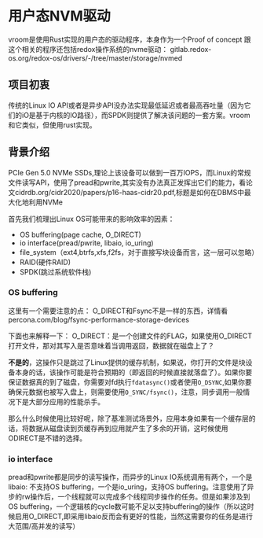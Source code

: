 # 用户态NVM驱动
vroom是使用Rust实现的用户态的驱动程序，本身作为一个Proof of concept
跟这个相关的程序还包括redox操作系统的nvme驱动：
gitlab.redox-os.org/redox-os/drivers/-/tree/master/storage/nvmed

## 项目初衷
传统的Linux IO API或者是异步API没办法实现最低延迟或者最高吞吐量（因为它们的iO是基于内核的IO路径），而SPDK则提供了解决该问题的一套方案。vroom和它类似，但使用rust实现。

## 背景介绍
PCIe Gen 5.0 NVMe SSDs,理论上该设备可以做到一百万IOPS，而Linux的常规文件读写API，使用了pread和pwrite,其实没有办法真正发挥出它们的能力，看论文cidrdb.org/cidr2020/papers/p16-haas-cidr20.pdf,标题是如何在DBMS中最大化地利用NVMe

首先我们梳理出Linux OS可能带来的影响效率的因素：
* OS buffering(page cache, O_DIRECT)
* io interface(pread/pwrite, libaio, io_uring)
* file_system（ext4,btrfs,xfs,f2fs，对于直接写块设备而言，这一层可以忽略）
* RAID(硬件RAID)
* SPDK(跳过系统软件栈)

### OS buffering

这里有一个需要注意的点：
O_DIRECT和Fsync不是一样的东西，详情看percona.com/blog/fsync-performance-storage-devices

下面也来解释一下：
O_DIRECT：是一个创建文件的FLAG，如果使用O_DIRECT打开文件，那对其写入是否意味着当调用返回，数据就在磁盘上了？

**不是的**，这操作只是跳过了Linux提供的缓存机制，如果说，你打开的文件是块设备本身的话，该操作可能是符合预期的（即返回的时候直接就落盘了）。如果你要保证数据真的到了磁盘，你需要对fd执行`fdatasync()`或者使用`O_DSYNC`,如果你要确保元数据也被写入盘上，则需要使用`O_SYNC/fsync()`，注意，同步调用一般情况下是大部分应用的性能杀手。

那么什么时候使用比较好呢，除了基准测试场景外，应用本身如果有一个缓存层的话，将数据从磁盘读到页缓存再到应用就产生了多余的开销，这时候使用ODIRECT是不错的选择。

### io interface
pread和pwrite都是同步的读写操作，而异步的Linux IO系统调用有两个，一个是libaio: 不支持OS buffering，一个是io_uring，支持OS buffering。注意使用了异步的rw操作后，一个线程就可以完成多个线程同步操作的任务。但是如果涉及到OS buffering，一个逻辑核的cycle数可能不足以支持buffering的操作（所以这时候启用O_DIRECT,即采用libaio反而会有更好的性能，当然这需要你的任务是进行大范围/高并发的读写）

### 


